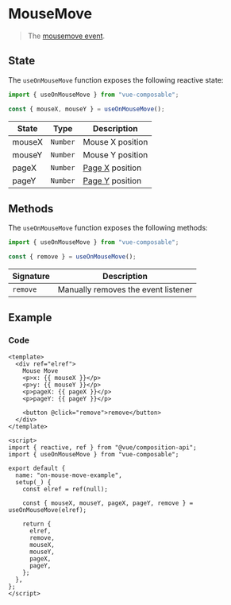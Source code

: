 # MouseMove

> The [mousemove event](https://developer.mozilla.org/en-US/docs/Web/API/Element/mousemove_event).

## State

The `useOnMouseMove` function exposes the following reactive state:

```js
import { useOnMouseMove } from "vue-composable";

const { mouseX, mouseY } = useOnMouseMove();
```

| State  | Type     | Description                                                                          |
| ------ | -------- | ------------------------------------------------------------------------------------ |
| mouseX | `Number` | Mouse X position                                                                     |
| mouseY | `Number` | Mouse Y position                                                                     |
| pageX  | `Number` | [Page X](https://developer.mozilla.org/en-US/docs/Web/API/MouseEvent/pageX) position |
| pageY  | `Number` | [Page Y](https://developer.mozilla.org/en-US/docs/Web/API/MouseEvent/pageY) position |

## Methods

The `useOnMouseMove` function exposes the following methods:

```js
import { useOnMouseMove } from "vue-composable";

const { remove } = useOnMouseMove();
```

| Signature | Description                         |
| --------- | ----------------------------------- |
| `remove`  | Manually removes the event listener |

## Example

<ClientOnly>
  <on-mouse-move-example/>
</ClientOnly>

### Code

```vue
<template>
  <div ref="elref">
    Mouse Move
    <p>x: {{ mouseX }}</p>
    <p>y: {{ mouseY }}</p>
    <p>pageX: {{ pageX }}</p>
    <p>pageY: {{ pageY }}</p>

    <button @click="remove">remove</button>
  </div>
</template>

<script>
import { reactive, ref } from "@vue/composition-api";
import { useOnMouseMove } from "vue-composable";

export default {
  name: "on-mouse-move-example",
  setup(_) {
    const elref = ref(null);

    const { mouseX, mouseY, pageX, pageY, remove } = useOnMouseMove(elref);

    return {
      elref,
      remove,
      mouseX,
      mouseY,
      pageX,
      pageY,
    };
  },
};
</script>
```

